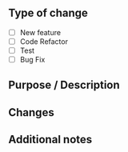 ## Type of change
- [ ] New feature
- [ ] Code Refactor
- [ ] Test
- [ ] Bug Fix

## Purpose / Description

## Changes

## Additional notes
